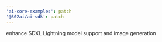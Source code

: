 ```yaml
---
'ai-core-examples': patch
'@302ai/ai-sdk': patch
---
```


enhance SDXL Lightning model support and image generation
